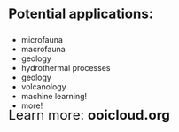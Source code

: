 <p style="font-size: 24px; font-weight: bold; margin-top: -8%; margin-left: -0%">Potential applications:</p>

 - microfauna
 - macrofauna
 - geology
 - hydrothermal processes
 - geology
 - volcanology
 - machine learning!
 - more!

<p style="font-size: 24px; font-weight: normal; margin-top: -4%; margin-left: -0%">Learn more: <b>ooicloud.org</b></p>